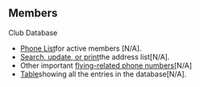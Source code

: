 Members
-------

Club Database

-   [Phone
List](http://guest.xinet.com/cgi-bin/ucbhgcSelectTextQuery?SearchValue=active&TextFormat=template2&BuildAction=HTML+table)for
active members [N/A].
-   [Search, update, or
print](http://guest.xinet.com/cgi-bin/ucbhgcStartSearch)the address
list[N/A].
-   Other important [flying-related phone
numbers](http://guest.xinet.com/ucbhgc/doc/phones.html)[N/A]
-   [Table](http://guest.xinet.com/cgi-bin/ucbhgcSelectTextQuery?SearchValue=&TextFormat=template2)showing
all the entries in the database[N/A].
